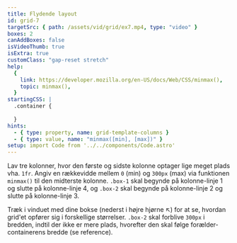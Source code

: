 ```yaml
---
title: Flydende layout
id: grid-7
targetSrc: { path: /assets/vid/grid/ex7.mp4, type: "video" }
boxes: 2
canAddBoxes: false
isVideoThumb: true
isExtra: true
customClass: "gap-reset stretch"
help:
  {
    link: https://developer.mozilla.org/en-US/docs/Web/CSS/minmax(),
    topic: minmax(),
  }
startingCSS: |
  .container {
    
  }
hints:
  - { type: property, name: grid-template-columns }
  - { type: value, name: "minmax([min], [max])" }
setup: import Code from '../../components/Code.astro'
---
```


Lav tre kolonner, hvor den første og sidste kolonne optager lige meget plads vha. <Code>1fr</Code>. Angiv en rækkevidde mellem <Code>0</Code> (min) og <Code>300px</Code> (max) via funktionen <Code type="none">minmax()</Code> til den midterste kolonne. <Code type="selector">.box-1</Code> skal begynde på kolonne-linje 1 og slutte på kolonne-linje 4, og <Code type="selector">.box-2</Code> skal begynde på kolonne-linje 2 og slutte på kolonne-linje 3.

Træk i vinduet med dine bokse (nederst i højre hjørne <span class="resize">↖</span>) for at se, hvordan grid'et opfører sig i forskellige størrelser. <Code type="selector">.box-2</Code> skal forblive <Code>300px</Code> i bredden, indtil der ikke er mere plads, hvorefter den skal følge forælder-containerens bredde (se reference).
